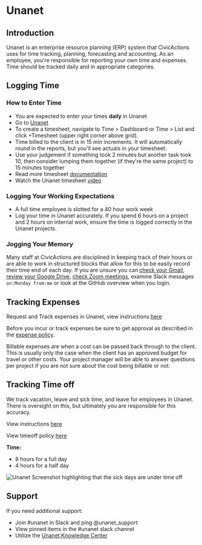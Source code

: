# Unanet

## Introduction

Unanet is an enterprise resource planning (ERP) system that CivicActions uses for time tracking, planning, forecasting and accounting. As an employee, you're responsible for reporting your own time and expenses. Time should be tracked daily and in appropriate categories.

## Logging Time

### How to Enter Time

- You are expected to enter your times **daily** in Unanet
- Go to [Unanet](https://civicactions.unanet.biz/civicactions/)
- To create a timesheet, navigate to Time > Dashboard or Time > List and click +Timesheet (upper right corner above grid).
- Time billed to the client is in 15 min increments. It will automatically round in the reports, but you'll see actuals in your timesheet.
- Use your judgement if something took 2 minutes but another task took 10, then consider lumping them together (if they're the same project) to 15 minutes together
- Read more timesheet [documentation](https://knowledgecenter.unanet.com/display/kb/Timesheet+Training)
- Watch the Unanet timesheet [video](https://drive.google.com/file/d/1Nnr0KV1sEp2WtOSPDon929216RoJQrH3/view)

### Logging Your Working Expectations

- A full time employee is slotted for a 40 hour work week
- Log your time in Unanet accurately. If you spend 6 hours on a project and 2 hours on internal work, ensure the time is logged correctly in the Unanet projects.

### Jogging Your Memory

Many staff at CivicActions are disciplined in keeping track of their hours or are able to work in structured blocks that allow for this to be easily record their time end of each day. If you are unsure you can [check your Gmail](https://mail.google.com/mail/u/0/#sent), [review your Google Drive](https://drive.google.com/drive/u/0/recent), [check Zoom meetings](https://zoom.us/meeting#/previous), examine Slack messages `on:Monday from:me` or look at the GitHub overview when you login.

## Tracking Expenses

Request and Track expenses in Unanet, view instructions [here](https://docs.google.com/presentation/d/1IEl3c8pOAYz5KNM4tVDemjvx5O-5m5WF21r4saANsFw/edit#slide=id.gce6299faa9_0_9)

Before you incur or track expenses be sure to get approval as described in the [expense policy](../../030-policies/expenses.md).

Billable expenses are when a cost can be passed back through to the client. This is usually only the case when the client has an approved budget for travel or other costs. Your project manager will be able to answer questions per project if you are not sure about the cost being billable or not.

## Tracking Time off

We track vacation, leave and sick time, and leave for employees in Unanet. There is oversight on this, but ultimately you are responsible for this accuracy.

View instructions [here](https://docs.google.com/presentation/d/1IEl3c8pOAYz5KNM4tVDemjvx5O-5m5WF21r4saANsFw/edit#slide=id.gce3d6a447a_0_89)

View timeoff policy [here](https://handbook.civicactions.com/en/latest/040-employee-handbook-us/benefits-and-holidays/#written-documentation-of-time-off)

**Time:**

- 8 hours for a full day
- 4 hours for a half day

![Unanet Screenshot highlighting that the sick days are under time off](../../images/Unanet-sick-leave.png)

## Support

If you need additional support:

- Join #unanet in Slack and ping @unanet_support
- View pinned items in the #unanet slack channel
- Utilize the [Unanet Knowledge Center](https://knowledgecenter.unanet.com/display/kb/End+User+Training)
